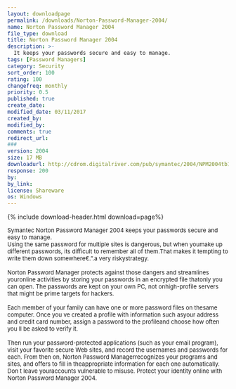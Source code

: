 ```yaml
---
layout: downloadpage
permalink: /downloads/Norton-Password-Manager-2004/
name: Norton Password Manager 2004
file_type: download
title: Norton Password Manager 2004
description: >-
  It keeps your passwords secure and easy to manage.
tags: [Password Managers]
category: Security
sort_order: 100
rating: 100
changefreq: monthly
priority: 0.5
published: true
create_date: 
modified_date: 03/11/2017
created_by: 
modified_by: 
comments: true
redirect_url: 
### 
version: 2004
size: 17 MB
downloadurl: http://cdrom.digitalriver.com/pub/symantec/2004/NPM2004tb15.exe
response: 200
by: 
by_link: 
license: Shareware
os: Windows
---
```


{% include download-header.html download=page%}

<p style="fix-download-text !important">
<p><font size="2"><p>Symantec Norton Password Manager 2004 keeps your passwords secure and easy to manage. <br />
Using the same password for multiple sites is dangerous, but when youmake up different passwords, its difficult to remember all of them.That makes it tempting to write them down somewhere€.”.a very riskystrategy. <br />
<br />
Norton Password Manager protects against those dangers and streamlines youronline activities by storing your passwords in an encrypted file thatonly you can open. The passwords are kept on your own PC, not onhigh-profile servers that might be prime targets for hackers. <br />
<br />
Each member of your family can have one or more password files on thesame computer. Once you ve created a profile with information such asyour address and credit card number, assign a password to the profileand choose how often you ll be asked to verify it. <br />
<br />
Then run your password-protected applications (such as your email program), visit your favorite secure Web sites, and record the usernames and passwords for each. From then on, Norton Password Managerrecognizes your programs and sites, and offers to fill in theappropriate information for each one automatically. Don t leave youraccounts vulnerable to misuse. Protect your identity online with Norton Password Manager 2004.</p></p></p>
